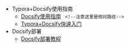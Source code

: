 <!-- _sidebar.md -->

* Typora+Docsify使用指南
  * [Docsify使用指南](/ProjectDocs/Docsify使用指南.md) ` <!--注意这里是相对路径-->`
  * [Typora+Docsify快速入门](/ProjectDocs/Typora+Docsify快速入门.md)
* Docsify部署
  * [Docsify部署教程](/ProjectDocs/Docsify部署教程.md)
